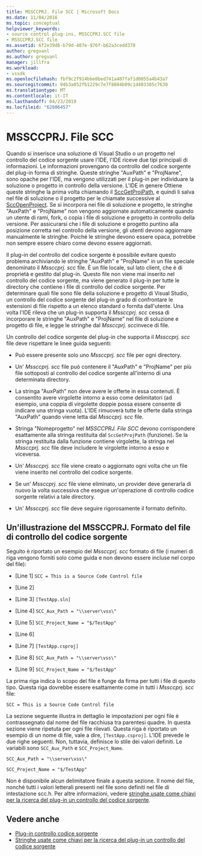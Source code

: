 ```yaml
---
title: MSSCCPRJ. File SCC | Microsoft Docs
ms.date: 11/04/2016
ms.topic: conceptual
helpviewer_keywords:
- source control plug-ins, MSSCCPRJ.SCC file
- MSSCCPRJ.SCC file
ms.assetid: 6f2e39d6-b79d-407e-976f-b62a3cedd378
author: gregvanl
ms.author: gregvanl
manager: jillfra
ms.workload:
- vssdk
ms.openlocfilehash: fbf9c2f914bbe0bed741a407faf1d0055a4b43a7
ms.sourcegitcommit: 94b3a052fb1229c7e7f8804b09c1d403385c7630
ms.translationtype: MT
ms.contentlocale: it-IT
ms.lasthandoff: 04/23/2019
ms.locfileid: "62806457"
---
```

# <a name="mssccprjscc-file"></a>MSSCCPRJ. File SCC
Quando si inserisce una soluzione di Visual Studio o un progetto nel controllo del codice sorgente usare l'IDE, l'IDE riceve due tipi principali di informazioni. Le informazioni provengano da controllo del codice sorgente del plug-in forma di stringhe. Queste stringhe "AuxPath" e "ProjName", sono opache per l'IDE, ma vengono utilizzati per il plug-in per individuare la soluzione o progetto in controllo della versione. L'IDE in genere Ottiene queste stringhe la prima volta chiamando il [SccGetProjPath](../extensibility/sccgetprojpath-function.md), e quindi li salva nel file di soluzione o il progetto per le chiamate successive al [SccOpenProject](../extensibility/sccopenproject-function.md). Se si incorpora nei file di soluzione e progetto, le stringhe "AuxPath" e "ProjName" non vengono aggiornate automaticamente quando un utente di rami, fork, o copia i file di soluzione e progetto in controllo della versione. Per assicurarsi che i file di soluzione e progetto puntino alla posizione corretta nel controllo della versione, gli utenti devono aggiornare manualmente le stringhe. Poiché le stringhe devono essere opaca, potrebbe non sempre essere chiaro come devono essere aggiornati.

 Il plug-in del controllo del codice sorgente è possibile evitare questo problema archiviando le stringhe "AuxPath" e "ProjName" in un file speciale denominato il *Mssccprj. scc* file. È un file locale, sul lato client, che è di proprietà e gestito dal plug-in. Questo file non viene mai inserito nel controllo del codice sorgente, ma viene generato il plug-in per tutte le directory che contiene i file di controllo del codice sorgente. Per determinare quali file sono file della soluzione e progetto di Visual Studio, un controllo del codice sorgente del plug-in grado di confrontare le estensioni di file rispetto a un elenco standard o fornita dall'utente. Una volta l'IDE rileva che un plug-in supporta il *Mssccprj. scc* cessa di incorporare le stringhe "AuxPath" e "ProjName" nel file di soluzione e progetto di file, e legge le stringhe dal *Mssccprj. scc*invece di file.

 Un controllo del codice sorgente del plug-in che supporta il *Mssccprj. scc* file deve rispettare le linee guida seguenti:

- Può essere presente solo uno *Mssccprj. scc* file per ogni directory.

- Un' *Mssccprj. scc* file può contenere il "AuxPath" e "ProjName" per più file sottoposti al controllo del codice sorgente all'interno di una determinata directory.

- La stringa "AuxPath" non deve avere le offerte in essa contenuti. È consentito avere virgolette intorno a esso come delimitatori (ad esempio, una coppia di virgolette doppie possa essere consente di indicare una stringa vuota). L'IDE rimuoverà tutte le offerte dalla stringa "AuxPath" quando viene letta dal *Mssccprj. scc* file.

- Stringa "Nomeprogetto" nel *MSSCCPRJ. File SCC* devono corrispondere esattamente alla stringa restituita dal `SccGetProjPath` (funzione). Se la stringa restituita dalla funzione contiene virgolette, la stringa nel *Mssccprj. scc* file deve includere le virgolette intorno a esso e viceversa.

- Un' *Mssccprj. scc* file viene creato o aggiornato ogni volta che un file viene inserito nel controllo del codice sorgente.

- Se un' *Mssccprj. scc* file viene eliminato, un provider deve generarla di nuovo la volta successiva che esegue un'operazione di controllo codice sorgente relativi a tale directory.

- Un' *Mssccprj. scc* file deve seguire rigorosamente il formato definito.

## <a name="an-illustration-of-the-mssccprjscc-file-format"></a>Un'illustrazione del MSSCCPRJ. Formato del file di controllo del codice sorgente
 Seguito è riportato un esempio del *Mssccprj. scc* formato di file (i numeri di riga vengono forniti solo come guida e non devono essere incluse nel corpo del file):

- [Line 1] `SCC = This is a Source Code Control file`

- [Line 2]

- [Line 3] `[TestApp.sln]`

- [Line 4] `SCC_Aux_Path = "\\server\vss\"`

- [Line 5] `SCC_Project_Name = "$/TestApp"`

- [Line 6]

- [Line 7] `[TestApp.csproj]`

- [Line 8] `SCC_Aux_Path = "\\server\vss\"`

- [Line 9] `SCC_Project_Name = "$/TestApp"`

 La prima riga indica lo scopo del file e funge da firma per tutti i file di questo tipo. Questa riga dovrebbe essere esattamente come in tutti i *Mssccprj. scc* file:

 `SCC = This is a Source Code Control file`

 La sezione seguente illustra in dettaglio le impostazioni per ogni file è contrassegnato dal nome del file racchiusa tra parentesi quadre. In questa sezione viene ripetuta per ogni file rilevati. Questa riga è riportato un esempio di un nome di file, vale a dire, `[TestApp.csproj]`. L'IDE prevede le due righe seguenti. Non, tuttavia, definisce lo stile dei valori definiti. Le variabili sono `SCC_Aux_Path` e `SCC_Project_Name`.

 `SCC_Aux_Path = "\\server\vss\"`

 `SCC_Project_Name = "$/TestApp"`

 Non è disponibile alcun delimitatore finale a questa sezione. Il nome del file, nonché tutti i valori letterali presenti nel file sono definiti nel file di intestazione scc.h. Per altre informazioni, vedere [stringhe usate come chiavi per la ricerca del plug-in un controllo del codice sorgente](../extensibility/strings-used-as-keys-for-finding-a-source-control-plug-in.md).

## <a name="see-also"></a>Vedere anche
- [Plug-in controllo codice sorgente](../extensibility/source-control-plug-ins.md)
- [Stringhe usate come chiavi per la ricerca del plug-in un controllo del codice sorgente](../extensibility/strings-used-as-keys-for-finding-a-source-control-plug-in.md)
